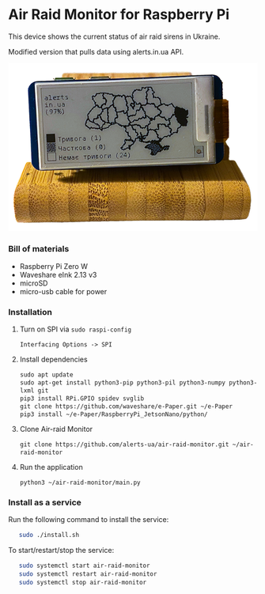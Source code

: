 # Air Raid Monitor for Raspberry Pi 

This device shows the current status of air raid sirens in Ukraine. 

Modified version that pulls data using alerts.in.ua API.


![display](docs/display_2.png)

### Bill of materials

* Raspberry Pi Zero W
* Waveshare eInk 2.13 v3
* microSD
* micro-usb cable for power

### Installation

1. Turn on SPI via `sudo raspi-config`
    ```
    Interfacing Options -> SPI
   ```
2. Install dependencies
    ```
    sudo apt update
    sudo apt-get install python3-pip python3-pil python3-numpy python3-lxml git 
    pip3 install RPi.GPIO spidev svglib
    git clone https://github.com/waveshare/e-Paper.git ~/e-Paper
    pip3 install ~/e-Paper/RaspberryPi_JetsonNano/python/
    ```
3. Clone Air-raid Monitor
    ```
    git clone https://github.com/alerts-ua/air-raid-monitor.git ~/air-raid-monitor
    ```
6. Run the application
    ```
    python3 ~/air-raid-monitor/main.py
    ```

### Install as a service
Run the following command to install the service:
```bash
   sudo ./install.sh
```
To start/restart/stop the service:
```bash
   sudo systemctl start air-raid-monitor
   sudo systemctl restart air-raid-monitor
   sudo systemctl stop air-raid-monitor
```




